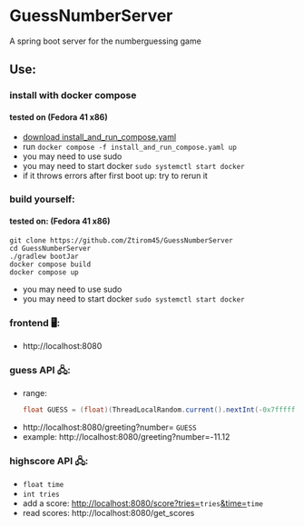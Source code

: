 # GuessNumberServer
A spring boot server for the numberguessing game

## Use:
### install with docker compose
#### tested on (Fedora 41 x86)
- [download install_and_run_compose.yaml](https://github.com/Ztirom45/GuessNumberServer/blob/release/install_and_run_compose.yaml)
- run `docker compose -f install_and_run_compose.yaml up`
- you may need to use sudo
- you may need to start docker `sudo systemctl start docker`
- if it throws errors after first boot up: try to rerun it

### build yourself:
#### tested on: (Fedora 41 x86)
```
git clone https://github.com/Ztirom45/GuessNumberServer
cd GuessNumberServer
./gradlew bootJar
docker compose build
docker compose up
```
- you may need to use sudo
- you may need to start docker `sudo systemctl start docker`



### frontend 🖥️:
- http://localhost:8080

### guess API 🖧: 
- range: 
    ```java
    float GUESS = (float)(ThreadLocalRandom.current().nextInt(-0x7fffffff,0x7fffffff))/10000.f;
    ```
- http://localhost:8080/greeting?number= `GUESS`
- example: http://localhost:8080/greeting?number=-11.12
### highscore API 🖧:
- `float time`
- `int tries`
- add a score: [http://localhost:8080/score?tries=](_)`tries`[&time=](_)`time`
- read scores: http://localhost:8080/get_scores

